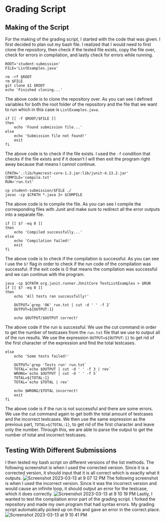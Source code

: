 # Grading Script
## Making of the Script
For the making of the grading script, I started with the code that was given. I first decided to plan out my bash file. I realized that I would need to first clone the repository, then check if the tested file exists, copy the file over, check for errors in compilation, and lastly check for errors while running. 
```
ROOT='student-submission'
FILE='ListExamples.java'

rm -rf $ROOT
rm $FILE
git clone $1 $ROOT
echo 'Finished cloning...'
```
The above code is to clone the repository over. As you can see I defined variables for both the root folder of the repository and the file that we want to run which in this case is `ListExamples.java`.
```
if [[ -f $ROOT/$FILE ]]
then
    echo 'Found submission file...'
else
    echo 'Submission file not found!'
    exit
fi
```
The above code is to check if the file exists. I used the `-f` condition that checks if the file exists and if it doesn't I will then exit the program right away because that means I cannot continue.
```
CPATH='.:lib/hamcrest-core-1.3.jar:lib/junit-4.13.2.jar'
COMPILE='compile.txt'
RUN='run.txt'

cp student-submission/$FILE ./
javac -cp $CPATH *.java 2> $COMPILE
```
The above code is to compile the file. As you can see I compile the corresponding files with Junit and make sure to redirect all the error outputs into a separate file.
```
if [[ $? -eq 0 ]]
then
    echo 'Compiled successfully...'
else
    echo 'Compilation failed!'
    exit
fi
```
The above code is to check if the compilation is successful. As you can see I use the `$?` flag in order to check if the run code of the compilation was successful. If the exit code is 0 that means the compilation was successful and we can continue with the program.
```
java -cp $CPATH org.junit.runner.JUnitCore TestListExamples > $RUN
if [[ $? -eq 0 ]]
then
    echo 'All tests ran successfully!'
    
    OUTPUT=`grep 'OK' run.txt | cut -d ' ' -f 2`
    OUTPUT=${OUTPUT:1}

    echo $OUTPUT/$OUTPUT correct!
```
The above code if the run is successful. We use the cut command in order to get the number of testcases from the `run.txt` file that we use to output all of the run results. We use the expression `OUTPUT=${OUTPUT:1}` to get rid of the first character of the expression and find the total testcases.
```
else
    echo 'Some tests failed!'
    
    OUTPUT=`grep 'Tests run' run.txt`
    TOTAL=`echo $OUTPUT | cut -d ' ' -f 3 | rev`
    WRONG=`echo $OUTPUT | cut -d ' ' -f 5`
    TOTAL=${TOTAL:1}
    TOTAL=`echo $TOTAL | rev`

    echo $WRONG/$TOTAL incorrect!
    exit
fi
```
The above code is if the run is not successful and there are some errors. We use the cut command again to get both the total amount of testcases and the incorrect testcases. We then use the same expression as the previous part, `TOTAL=${TOTAL:1}`, to get rid of the first character and leave only the number. Through this, we are able to parse the output to get the number of total and incorrect testcases.

## Testing With Different Submissions
I then tested my bash script on different versions of the list methods. The following screenshot is when I used the corrected version. Since it is a corrected version, it should input that it is all correct which is exactly what it outputs.
![Screenshot 2023-03-13 at 9 07 12 PM](https://user-images.githubusercontent.com/35825663/224890646-f59988d1-aaf7-4de5-97db-3539317d5f26.png)
The following screenshot is when I used the incorrect version. Since it was the incorrect version and would cause an infinite loop, it should output an error for the testcase, which it does correctly.
![Screenshot 2023-03-13 at 9 10 19 PM](https://user-images.githubusercontent.com/35825663/224891000-65c49b37-3643-43ec-a5ad-95b146d53e0a.png)
Lastly, I wanted to test the compilation error part of the grading script. I forked the repository and made my own program that had syntax errors. My grading script automatically picked up on this and gave an error in the correct place.
![Screenshot 2023-03-13 at 9 10 41 PM](https://user-images.githubusercontent.com/35825663/224891046-94c9be66-08a9-43f2-a000-952a3072b456.png)

